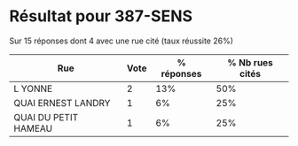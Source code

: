 # Résultat pour 387-SENS

Sur 15 réponses dont 4 avec une rue cité (taux réussite 26%)

| Rue | Vote | % réponses | % Nb rues cités|
|-----|------|------------|----------------|
| L YONNE | 2 | 13% | 50%|
| QUAI ERNEST LANDRY | 1 | 6% | 25%|
| QUAI DU PETIT HAMEAU | 1 | 6% | 25%|
